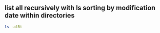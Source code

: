 ## list all recursively with ls sorting by modification date within directories
```bash
ls -alRt
```

